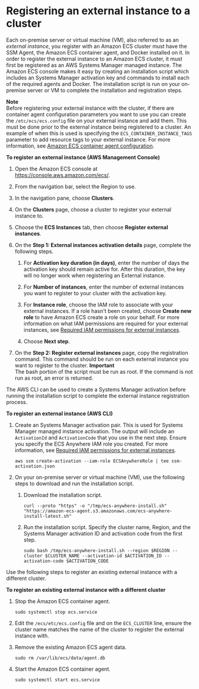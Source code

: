 # Registering an external instance to a cluster<a name="ecs-anywhere-registration"></a>

Each on\-premise server or virtual machine \(VM\), also referred to as an *external instance*, you register with an Amazon ECS cluster must have the SSM Agent, the Amazon ECS container agent, and Docker installed on it\. In order to register the external instance to an Amazon ECS cluster, it must first be registered as an AWS Systems Manager managed instance\. The Amazon ECS console makes it easy by creating an installation script which includes an Systems Manager activation key and commands to install each of the required agents and Docker\. The installation script is run on your on\-premise server or VM to complete the installation and registration steps\.

**Note**  
Before registering your external instance with the cluster, if there are container agent configuration parameters you want to use you can create the `/etc/ecs/ecs.config` file on your external instance and add them\. This must be done prior to the external instance being registered to a cluster\. An example of when this is used is specifying the `ECS_CONTAINER_INSTANCE_TAGS` parameter to add resource tags to your external instance\. For more information, see [Amazon ECS container agent configuration](ecs-agent-config.md)\.

**To register an external instance \(AWS Management Console\)**

1. Open the Amazon ECS console at [https://console\.aws\.amazon\.com/ecs/](https://console.aws.amazon.com/ecs/)\.

1. From the navigation bar, select the Region to use\.

1. In the navigation pane, choose **Clusters**\.

1. On the **Clusters** page, choose a cluster to register your external instance to\.

1. Choose the **ECS Instances** tab, then choose **Register external instances**\.

1. On the **Step 1: External instances activation details** page, complete the following steps\.

   1. For **Activation key duration \(in days\)**, enter the number of days the activation key should remain active for\. After this duration, the key will no longer work when registering an External instance\.

   1. For **Number of instances**, enter the number of external instances you want to register to your cluster with the activation key\.

   1. For **Instance role**, choose the IAM role to associate with your external instances\. If a role hasn't been created, choose **Create new role** to have Amazon ECS create a role on your behalf\. For more information on what IAM permissions are required for your external instances, see [Required IAM permissions for external instances](ecs-anywhere-iam.md#ecs-anywhere-iam-required)\.

   1. Choose **Next step**\.

1. On the **Step 2: Register external instances** page, copy the registration command\. This command should be run on each external instance you want to register to the cluster\.
**Important**  
The bash portion of the script must be run as root\. If the command is not run as root, an error is returned\.

The AWS CLI can be used to create a Systems Manager activation before running the installation script to complete the external instance registration process\.

**To register an external instance \(AWS CLI\)**

1. Create an Systems Manager activation pair\. This is used for Systems Manager managed instance activation\. The output will include an `ActivationId` and `ActivationCode` that you use in the next step\. Ensure you specify the ECS Anywhere IAM role you created\. For more information, see [Required IAM permissions for external instances](ecs-anywhere-iam.md#ecs-anywhere-iam-required)\.

   ```
   aws ssm create-activation --iam-role ECSAnywhereRole | tee ssm-activation.json
   ```

1. On your on\-premise server or virtual machine \(VM\), use the following steps to download and run the installation script\.

   1. Download the installation script\.

      ```
      curl --proto "https" -o "/tmp/ecs-anywhere-install.sh" "https://amazon-ecs-agent.s3.amazonaws.com/ecs-anywhere-install-latest.sh"
      ```

   1. Run the installation script\. Specify the cluster name, Region, and the Systems Manager activation ID and activation code from the first step\.

      ```
      sudo bash /tmp/ecs-anywhere-install.sh --region $REGION --cluster $CLUSTER_NAME --activation-id $ACTIVATION_ID --activation-code $ACTIVATION_CODE
      ```

Use the following steps to register an existing external instance with a different cluster\.

**To register an existing external instance with a different cluster**

1. Stop the Amazon ECS container agent\.

   ```
   sudo systemctl stop ecs.service
   ```

1. Edit the `/ecs/etc/ecs.config` file and on the `ECS_CLUSTER` line, ensure the cluster name matches the name of the cluster to register the external instance with\.

1. Remove the existing Amazon ECS agent data\.

   ```
   sudo rm /var/lib/ecs/data/agent.db
   ```

1. Start the Amazon ECS container agent\.

   ```
   sudo systemctl start ecs.service
   ```